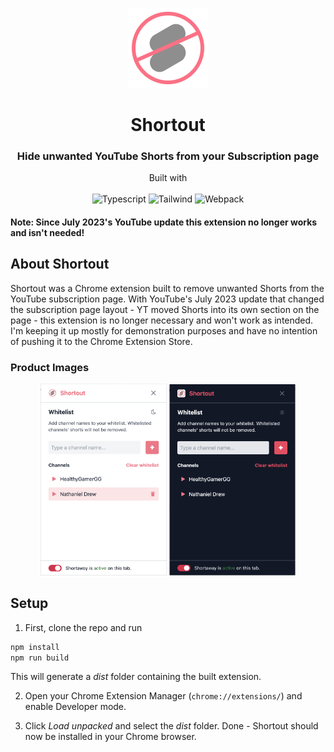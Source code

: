 <p align="center">
  <a href="https://github.com/dominikjessen/shortout">
   <img src="/public/logos/icon-128.png" alt="Logo" />
  </a>
  <h1 align="center">Shortout</h1>
  <h3 align="center">Hide unwanted YouTube Shorts from your Subscription page</h3>
  <p align="center">
    <span>Built with</span>
    <br />
    <br />
    <img width="56px" height="56px" src="https://upload.wikimedia.org/wikipedia/commons/4/4c/Typescript_logo_2020.svg" alt="Typescript" />
    <img width="56px" height="56px" src="https://tailwindcss.com/_next/static/media/tailwindcss-mark.3c5441fc7a190fb1800d4a5c7f07ba4b1345a9c8.svg" alt="Tailwind" />
    <img width="56px" height="56px" src="https://raw.githubusercontent.com/webpack/media/master/logo/icon-square-big.png" alt="Webpack" />
  </p>

</p>

#### Note: Since July 2023's YouTube update this extension no longer works and isn't needed!

## About Shortout

Shortout was a Chrome extension built to remove unwanted Shorts from the YouTube subscription page. With YouTube's July 2023 update that changed the subscription page layout - YT moved Shorts into its own section on the page - this extension is no longer necessary and won't work as intended. I'm keeping it up mostly for demonstration purposes and have no intention of pushing it to the Chrome Extension Store.

### Product Images

<p align='center'>
  <img width="40%" src="/public/product/01_Shortout_LightMode.png" />
  <img width="40%" src="/public/product/02_Shortout_DarkMode.png" />
</p>

## Setup

1. First, clone the repo and run

```sh
npm install
npm run build
```

This will generate a _dist_ folder containing the built extension.

2. Open your Chrome Extension Manager (`chrome://extensions/`) and enable Developer mode.

3. Click _Load unpacked_ and select the _dist_ folder. Done - Shortout should now be installed in your Chrome browser.
